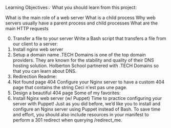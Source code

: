 Learning Objectives💡
What you should learn from this project:

What is the main role of a web server
What is a child process
Why web servers usually have a parent process and child processes
What are the main HTTP requests


0. Transfer a file to your server
Write a Bash script that transfers a file from our client to a server:
1. Install nginx web server
2. Setup a domain name
.TECH Domains is one of the top domain providers. They are known for the stability and quality of their DNS hosting solution. Holberton School partnered with .TECH Domains so that you can learn about DNS.
3. Redirection
Readme:
4. Not found page 404
Configure your Nginx server to have a custom 404 page that contains the string Ceci n'est pas une page.
5. Design a beautiful 404 page
Some of my favorites:
6. Install Nginx web server (w/ Puppet)
Time to practice configuring your server with Puppet! Just as you did before, we’d like you to install and configure an Nginx server using Puppet instead of Bash. To save time and effort, you should also include resources in your manifest to perform a 301 redirect when querying /redirect_me.
